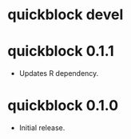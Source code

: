 # quickblock devel


# quickblock 0.1.1

  * Updates R dependency.


# quickblock 0.1.0

  * Initial release.

